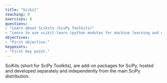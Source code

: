 ```yaml
---
title: "Scikit"
teaching: 0
exercises: 0
questions:
- "Learn about Scikits (SciPy Toolkits)"
- "Learn to use scikit-learn (python modules for machine learning and data mining) in meteorology and oceanography"
objectives:
- "First objective."
keypoints:
- "First key point."
---
```


SciKits (short for SciPy Toolkits), are add-on packages for SciPy, hosted and developed separately and independently from the main SciPy distribution. 
